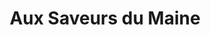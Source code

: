 ---
title: "Aux Saveurs du Maine"
url: /sable-sur-sarthe/aux-saveurs-du-maine/
shop: boulangerie
---